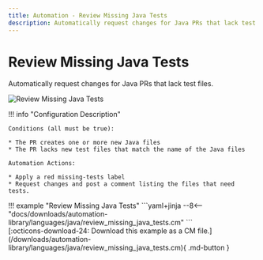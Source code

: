 ```yaml
---
title: Automation - Review Missing Java Tests
description: Automatically request changes for Java PRs that lack test files.
---
```

# Review Missing Java Tests

<!-- --8<-- [start:example]-->

Automatically request changes for Java PRs that lack test files.

![Review Missing Java Tests](/automations/languages/java/review-missing-java-tests/review-missing-java-tests.png)

!!! info "Configuration Description"

    Conditions (all must be true):
    
    * The PR creates one or more new Java files
    * The PR lacks new test files that match the name of the Java files
    
    Automation Actions:
    
    * Apply a red missing-tests label
    * Request changes and post a comment listing the files that need tests.

<div class="automationExample" markdown="1">
!!! example "Review Missing Java Tests"
    ```yaml+jinja
    --8<-- "docs/downloads/automation-library/languages/java/review_missing_java_tests.cm"
    ```
    <div class="result" markdown>
      <span>
      [:octicons-download-24: Download this example as a CM file.](/downloads/automation-library/languages/java/review_missing_java_tests.cm){ .md-button }
      </span>
    </div>
<!-- --8<-- [end:example]-->